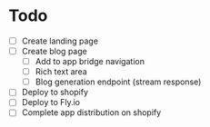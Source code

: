 # Todo

- [ ] Create landing page
- [ ] Create blog page
  - [ ] Add to app bridge navigation
  - [ ] Rich text area
  - [ ] Blog generation endpoint (stream response)
- [ ] Deploy to shopify
- [ ] Deploy to Fly.io
- [ ] Complete app distribution on shopify
